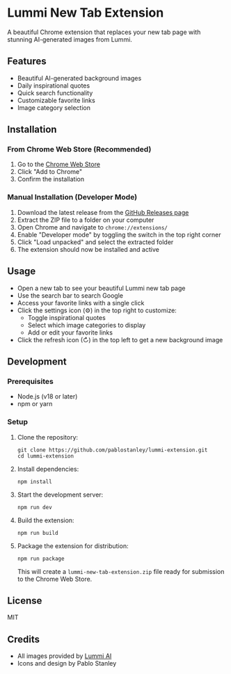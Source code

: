 # Lummi New Tab Extension

A beautiful Chrome extension that replaces your new tab page with stunning AI-generated images from Lummi.

## Features

- Beautiful AI-generated background images
- Daily inspirational quotes
- Quick search functionality
- Customizable favorite links
- Image category selection

## Installation

### From Chrome Web Store (Recommended)

1. Go to the [Chrome Web Store](https://chrome.google.com/webstore/detail/lummi-new-tab/[extension-id])
2. Click "Add to Chrome"
3. Confirm the installation

### Manual Installation (Developer Mode)

1. Download the latest release from the [GitHub Releases page](https://github.com/pablostanley/lummi-extension/releases)
2. Extract the ZIP file to a folder on your computer
3. Open Chrome and navigate to `chrome://extensions/`
4. Enable "Developer mode" by toggling the switch in the top right corner
5. Click "Load unpacked" and select the extracted folder
6. The extension should now be installed and active

## Usage

- Open a new tab to see your beautiful Lummi new tab page
- Use the search bar to search Google
- Access your favorite links with a single click
- Click the settings icon (⚙️) in the top right to customize:
  - Toggle inspirational quotes
  - Select which image categories to display
  - Add or edit your favorite links
- Click the refresh icon (↻) in the top left to get a new background image

## Development

### Prerequisites

- Node.js (v18 or later)
- npm or yarn

### Setup

1. Clone the repository:
   ```
   git clone https://github.com/pablostanley/lummi-extension.git
   cd lummi-extension
   ```

2. Install dependencies:
   ```
   npm install
   ```

3. Start the development server:
   ```
   npm run dev
   ```

4. Build the extension:
   ```
   npm run build
   ```

5. Package the extension for distribution:
   ```
   npm run package
   ```
   This will create a `lummi-new-tab-extension.zip` file ready for submission to the Chrome Web Store.

## License

MIT

## Credits

- All images provided by [Lummi AI](https://lummi.ai)
- Icons and design by Pablo Stanley 